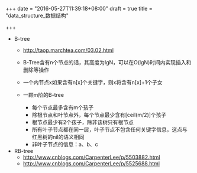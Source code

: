 +++
date = "2016-05-27T11:39:18+08:00"
draft = true
title = "data_structure_数据结构"

+++

* B-tree
	* http://taop.marchtea.com/03.02.html

	* B-Tree含有n个节点的话，其高度为lgN，可以在O(lgN)时间内实现插入和删除等操作
	* 一个内节点x如果含有n[x]个关键字，则x将含有n[x]+1个子女
	* 一颗m阶的B-tree
		* 每个节点最多含有m个孩子
		* 除根节点和叶节点外，每个节点最少含有[ceil(m/2)]个孩子
		* 根节点最少有2个孩子，除非该树只有根节点
		* 所有叶子节点都在同一层，叶子节点不包含任何关键字信息，这点与红黑树的nil的语义相同
		* 非叶子节点的信息：a、b、c
* RB-tree
	* http://www.cnblogs.com/CarpenterLee/p/5503882.html
	* http://www.cnblogs.com/CarpenterLee/p/5525688.html

